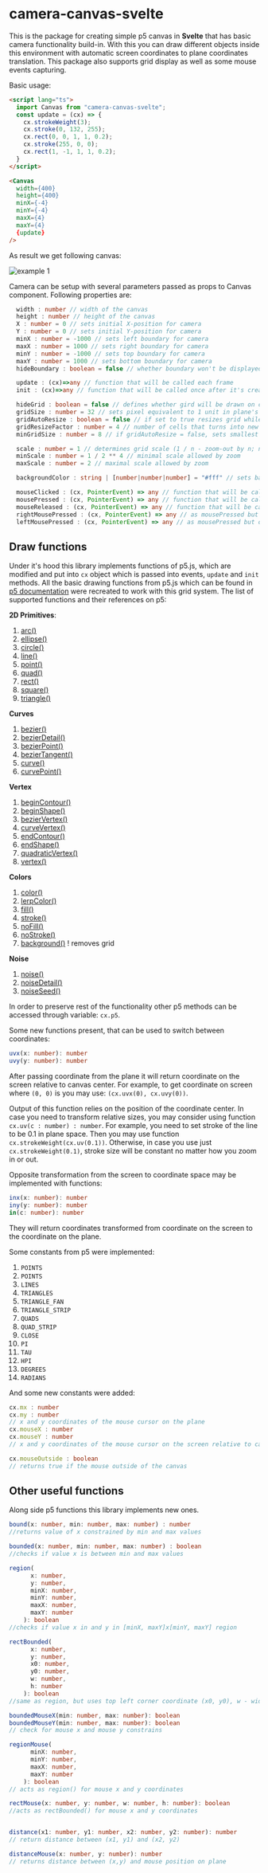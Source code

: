 # camera-canvas-svelte

This is the package for creating simple p5 canvas in **Svelte** that has basic camera functionality build-in. With this you can draw different objects inside this environment with automatic screen coordinates to plane coordinates translation. This package also supports grid display as well as some mouse events capturing.

Basic usage:
```html
<script lang="ts">
  import Canvas from "camera-canvas-svelte";
  const update = (cx) => {
    cx.strokeWeight(3);
    cx.stroke(0, 132, 255);
    cx.rect(0, 0, 1, 1, 0.2);
    cx.stroke(255, 0, 0);
    cx.rect(1, -1, 1, 1, 0.2);
  }
</script>

<Canvas
  width={400}
  height={400}
  minX={-4}
  minY={-4}
  maxX={4}
  maxY={4}
  {update}
/>

```

As result we get following canvas: 

![example 1](./images/ex1.png)

Camera can be setup with several parameters passed as props to Canvas component. Following properties are:
```ts
  width : number // width of the canvas
  height : number // height of the canvas
  X : number = 0 // sets initial X-position for camera
  Y : number = 0 // sets initial Y-position for camera
  minX : number = -1000 // sets left boundary for camera
  maxX : number = 1000 // sets right boundary for camera
  minY : number = -1000 // sets top boundary for camera
  maxY : number = 1000 // sets bottom boundary for camera
  hideBoundary : boolean = false // whether boundary won't be displayed

  update : (cx)=>any // function that will be called each frame
  init : (cx)=>any // function that will be called once after it's creation

  hideGrid : boolean = false // defines whether gird will be drawn on canvas
  gridSize : number = 32 // sets pixel equivalent to 1 unit in plane's space
  gridAutoResize : boolean = false // if set to true resizes grid while being zoomed-out to prevent it from filling the screen
  gridResizeFactor : number = 4 // number of cells that turns into new one, when resize happens
  minGridSize : number = 8 // if gridAutoResize = false, sets smallest unit of length between grid lines

  scale : number = 1 // determines grid scale (1 / n - zoom-out by n; n - zoom-in by n)
  minScale : number = 1 / 2 ** 4 // minimal scale allowed by zoom
  maxScale : number = 2 // maximal scale allowed by zoom

  backgroundColor : string | [number|number|number] = "#fff" // sets background color via string or three number array

  mouseClicked : (cx, PointerEvent) => any // function that will be called on left mouse click
  mousePressed : (cx, PointerEvent) => any // function that will be called on mouse press (and during it each frame)
  mouseReleased : (cx, PointerEvent) => any // function that will be called on mouse release
  rightMousePressed : (cx, PointerEvent) => any // as mousePressed but only for right button
  leftMousePressed : (cx, PointerEvent) => any // as mousePressed but only for right button

```

## Draw functions
Under it's hood this library implements functions of p5.js, which are modified and put into `cx` object which is passed into events, `update` and `init` methods. All the basic drawing functions from p5.js which can be found in [p5 documentation](https://p5js.org/reference/) were recreated to work with this grid system. The list of supported functions and their references on p5:

**2D Primitives**:
1. [arc()](https://p5js.org/reference/#/p5/arc)
2. [ellipse()](https://p5js.org/reference/#/p5/ellipse)
3. [circle()](https://p5js.org/reference/#/p5/circle)
4. [line()](https://p5js.org/reference/#/p5/line)
5. [point()](https://p5js.org/reference/#/p5/point)
6. [quad()](https://p5js.org/reference/#/p5/quad)
7. [rect()](https://p5js.org/reference/#/p5/rect)
8. [square()](https://p5js.org/reference/#/p5/square)
9. [triangle()](https://p5js.org/reference/#/p5/triangle)

**Curves**
1. [bezier()](https://p5js.org/reference/#/p5/bezier)
2. [bezierDetail()](https://p5js.org/reference/#/p5/bezierDetail)
3. [bezierPoint()](https://p5js.org/reference/#/p5/bezierPoint)
4. [bezierTangent()](https://p5js.org/reference/#/p5/bezierTangent)
5. [curve()](https://p5js.org/reference/#/p5/curve)
6. [curvePoint()](https://p5js.org/reference/#/p5/curvePoint)

**Vertex**
1. [beginContour()](https://p5js.org/reference/#/p5/beginContour)
2. [beginShape()](https://p5js.org/reference/#/p5/beginShape)
3. [bezierVertex()](https://p5js.org/reference/#/p5/bezierVertex)
4. [curveVertex()](https://p5js.org/reference/#/p5/curveVertex)
5. [endContour()](https://p5js.org/reference/#/p5/endContour)
6. [endShape()](https://p5js.org/reference/#/p5/endShape)
7. [quadraticVertex()](https://p5js.org/reference/#/p5/quadraticVertex)
8. [vertex()](https://p5js.org/reference/#/p5/vertex)

**Colors**
1. [color()](https://p5js.org/reference/#/p5/color)
2. [lerpColor()](https://p5js.org/reference/#/p5/lerpColor)
3. [fill()](https://p5js.org/reference/#/p5/fill)
4. [stroke()](https://p5js.org/reference/#/p5/stroke)
5. [noFill()](https://p5js.org/reference/#/p5/noFill)
6. [noStroke()](https://p5js.org/reference/#/p5/noStroke)
7. [background()](https://p5js.org/reference/#/p5/background) ! removes grid

**Noise**
1. [noise()](https://p5js.org/reference/#/p5/noise)
2. [noiseDetail()](https://p5js.org/reference/#/p5/noiseDetail)
3. [noiseSeed()](https://p5js.org/reference/#/p5/noiseSeed)

In order to preserve rest of the functionality other p5 methods can be accessed through variable: `cx.p5`.

Some new functions present, that can be used to switch between coordinates:

```ts
uvx(x: number): number
uvy(y: number): number
```
After passing coordinate from the plane it will return coordinate on the screen relative to canvas center. For example, to get coordinate on screen where `(0, 0)` is you may use: `(cx.uvx(0), cx.uvy(0))`.

Output of this function relies on the position of the coordinate center. In case you need to transform relative sizes, you may consider using function `cx.uv(c : number) : number`. For example, you need to set stroke of the line to be 0.1 in plane space. Then you may use function `cx.strokeWeight(cx.uv(0.1))`. Otherwise, in case you use just `cx.strokeWeight(0.1)`, stroke size will be constant no matter how you zoom in or out.

Opposite transformation from the screen to coordinate space may be implemented with functions:
```ts
inx(x: number): number 
iny(y: number): number 
in(c: number): number
```
They will return coordinates transformed from coordinate on the screen to the coordinate on the plane. 

Some constants from p5 were implemented:
1. `POINTS`
2. `POINTS`
3. `LINES`
4. `TRIANGLES`
5. `TRIANGLE_FAN`
6. `TRIANGLE_STRIP`
7. `QUADS`
8. `QUAD_STRIP`
9. `CLOSE`
10. `PI`
11. `TAU`
12. `HPI`
13. `DEGREES`
14. `RADIANS`


And some new constants were added:
```ts
cx.mx : number
cx.my : number
// x and y coordinates of the mouse cursor on the plane
cx.mouseX : number
cx.mouseY : number
// x and y coordinates of the mouse cursor on the screen relative to canvas center

cx.mouseOutside : boolean
// returns true if the mouse outside of the canvas
```
## Other useful functions
Along side p5 functions this library implements new ones.
```ts
bound(x: number, min: number, max: number) : number
//returns value of x constrained by min and max values

bounded(x: number, min: number, max: number) : boolean
//checks if value x is between min and max values

region(
      x: number,
      y: number,
      minX: number,
      minY: number,
      maxX: number,
      maxY: number
    ): boolean 
//checks if value x in and y in [minX, maxY]x[minY, maxY] region

rectBounded(
      x: number,
      y: number,
      x0: number,
      y0: number,
      w: number,
      h: number
    ): boolean
//same as region, but uses top left corner coordinate (x0, y0), w - width and h - height to describe rectangular region

boundedMouseX(min: number, max: number): boolean
boundedMouseY(min: number, max: number): boolean
// check for mouse x and mouse y constrains

regionMouse(
      minX: number,
      minY: number,
      maxX: number,
      maxY: number
    ): boolean
// acts as region() for mouse x and y coordinates

rectMouse(x: number, y: number, w: number, h: number): boolean
//acts as rectBounded() for mouse x and y coordinates


distance(x1: number, y1: number, x2: number, y2: number): number
// return distance between (x1, y1) and (x2, y2)

distanceMouse(x: number, y: number): number
// returns distance between (x,y) and mouse position on plane
```

